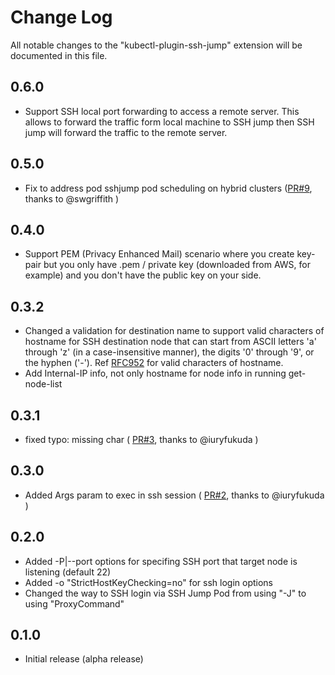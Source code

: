 # Change Log

All notable changes to the "kubectl-plugin-ssh-jump" extension will be documented in this file.

## 0.6.0

- Support SSH local port forwarding to access a remote server. This allows to forward the traffic form local machine to SSH jump then SSH jump will forward the traffic to the remote server.

## 0.5.0

- Fix to address pod sshjump pod scheduling on hybrid clusters ([PR#9](https://github.com/yokawasa/kubectl-plugin-ssh-jump/pull/9), thanks to @swgriffith )

## 0.4.0

- Support PEM (Privacy Enhanced Mail) scenario where you create key-pair but you only have .pem / private key (downloaded from AWS, for example) and you don't have the public key on your side.

## 0.3.2

- Changed a validation for destination name to support valid characters of hostname for SSH destination node that can start from ASCII letters 'a' through 'z' (in a case-insensitive manner), the digits '0' through '9', or the hyphen ('-'). Ref [RFC952](https://tools.ietf.org/html/rfc952) for valid characters of hostname.
- Add Internal-IP info, not only hostname for node info in running get-node-list

## 0.3.1

- fixed typo: missing char ( [PR#3](https://github.com/yokawasa/kubectl-plugin-ssh-jump/pull/3), thanks to @iuryfukuda )

## 0.3.0

- Added Args param to exec in ssh session ( [PR#2](https://github.com/yokawasa/kubectl-plugin-ssh-jump/pull/2), thanks to @iuryfukuda )
## 0.2.0

- Added -P|--port options for specifing SSH port that target node is listening (default 22)
- Added -o "StrictHostKeyChecking=no" for ssh login options 
- Changed the way to SSH login via SSH Jump Pod from using "-J" to using "ProxyCommand"
## 0.1.0

- Initial release (alpha release)
